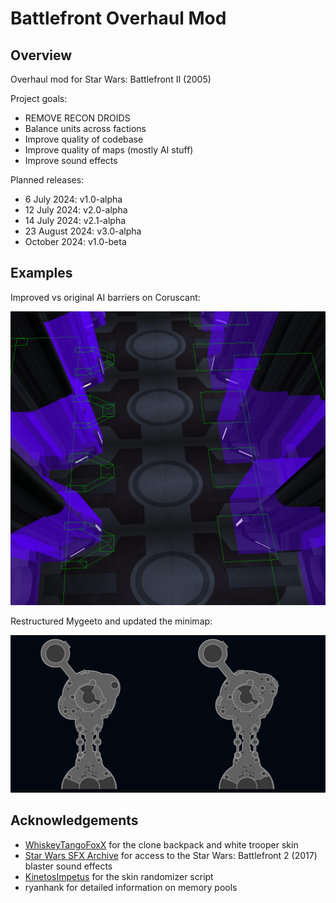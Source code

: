 # Battlefront Overhaul Mod

## Overview

Overhaul mod for Star Wars: Battlefront II (2005)

Project goals:
- REMOVE RECON DROIDS
- Balance units across factions
- Improve quality of codebase
- Improve quality of maps (mostly AI stuff)
- Improve sound effects

Planned releases:
- 6 July 2024: v1.0-alpha
- 12 July 2024: v2.0-alpha
- 14 July 2024: v2.1-alpha
- 23 August 2024: v3.0-alpha
- October 2024: v1.0-beta

## Examples

Improved vs original AI barriers on Coruscant:

![coruscant improved ai barriers](https://github.com/toothpaste-main/battlefront-overhaul-mod/blob/main/gallery/cor1_barriers.jpg?raw=true)

Restructured Mygeeto and updated the minimap:

![mygeeto map changes](https://github.com/toothpaste-main/battlefront-overhaul-mod/blob/main/gallery/myg1_map.jpg?raw=true)

## Acknowledgements

- [WhiskeyTangoFoxX](http://www.gametoast.com/viewtopic.php?f=64&t=34240&p=537223&hilit=custom+skin#p537223) for the clone backpack and white trooper skin
- [Star Wars SFX Archive](https://www.youtube.com/watch?v=rT4Fk8e7Z9I) for access to the Star Wars: Battlefront 2 (2017) blaster sound effects
- [KinetosImpetus](http://www.gametoast.com/viewtopic.php?p=390689#p390689) for the skin randomizer script
- ryanhank for detailed information on memory pools
